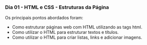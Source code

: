 ### Dia 01 - HTML e CSS - Estruturas da Página

Os principais pontos abordados foram:

* Como estruturar páginas web com HTML utilizando as tags html.
* Como utilizar o HTML para estruturar textos e títulos.
* Como utilizar o HTML para criar listas, links e adicionar imagens.
